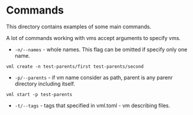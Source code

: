 # Commands

This directory contains examples of some main commands.

A lot of commands working with vms accept arguments to specify vms.
* `-n/--names` - whole names. This flag can be omitted if specify only one
  name.
```
vml create -n test-parents/first test-parents/second
```
* `-p/--parents` - if vm name consider as path, parent is any parenr directory
  including itself.
```
vml start -p test-parents
```
* `-t/--tags` - tags that specified in vml.toml - vm describing files.
